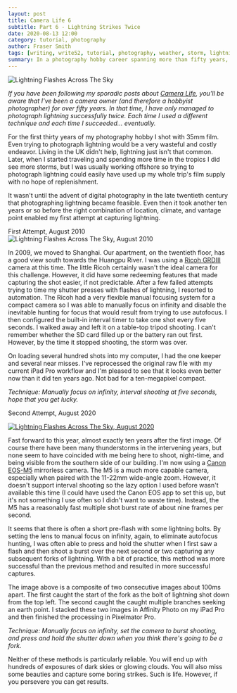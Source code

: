 ```yaml
---
layout: post
title: Camera Life 6
subtitle: Part 6 - Lightning Strikes Twice
date: 2020-08-13 12:00
category: tutorial, photography
author: Fraser Smith
tags: [writing, write52, tutorial, photography, weather, storm, lightning]
summary: In a photography hobby career spanning more than fifty years, I have managed to photograph lightning successfully twice. Clearly, that's plenty experience to write a tutorial on the process. :-)
---
```

<img src="/img/lightning-banner.jpg" alt="Lightning Flashes Across The Sky" />

_If you have been following my sporadic posts about [Camera Life](https://www.tramfishers.com/2019/10/17/a-life-in-cameras-1), you'll be aware that I've been a camera owner (and therefore a hobbyist photographer) for over fifty years. In that time, I have only managed to photograph lightning successfully twice. Each time I used a different technique and each time I succeeded… eventually._
<!--more-->

For the first thirty years of my photography hobby I shot with 35mm film. Even trying to photograph lightning would be a very wasteful and costly endeavor. Living in the UK didn't help, lightning just isn't that common. Later, when I started traveling and spending more time in the tropics I did see more storms, but I was usually working offshore so trying to photograph lightning could easily have used up my whole trip's film supply with no hope of replenishment.

It wasn't until the advent of digital photography in the late twentieth century that photographing lightning became feasible. Even then it took another ten years or so before the right combination of location, climate, and vantage point enabled my first attempt at capturing lightning.

<div class="page-subtitle">First Attempt, August 2010</div>

<img src="/img/lightning2010.jpg" alt="Lightning Flashes Across The Sky, August 2010"/>

In 2009, we moved to Shanghai. Our apartment, on the twentieth floor, has a good view south towards the Huangpu River. I was using a [Ricoh GRDIII](https://www.dpreview.com/products/ricoh/compacts/ricoh_grdigital3) camera at this time. The little Ricoh certainly wasn't the ideal camera for this challenge. However, it did have some redeeming features that made capturing the shot easier, if not predictable. After a few failed attempts trying to time my shutter presses with flashes of lightning, I resorted to automation. The Ricoh had a very flexible manual focusing system for a compact camera so I was able to manually focus on infinity and disable the inevitable hunting for focus that would result from trying to use autofocus. I then configured the built-in interval timer to take one shot every five seconds. I walked away and left it on a table-top tripod shooting. I can't remember whether the SD card filled up or the battery ran out first. However, by the time it stopped shooting, the storm was over.

On loading several hundred shots into my computer, I had the one keeper and several near misses. I've reprocessed the original raw file with my current iPad Pro workflow and I'm pleased to see that it looks even better now than it did ten years ago. Not bad for a ten-megapixel compact.

_Technique: Manually focus on infinity, interval shooting at five seconds, hope that you get lucky._

<div class="page-subtitle">Second Attempt, August 2020</div>

[<img src="/img/lightning2020.jpg" alt="Lightning Flashes Across The Sky, August 2020"/>](https://www.picfair.com/pics/011819435-lightning-over-shanghai)

Fast forward to this year, almost exactly ten years after the first image. Of course there have been many thunderstorms in the intervening years, but none seem to have coincided with me being here to shoot, night-time, and being visible from the southern side of our building. I'm now using a [Canon EOS-M5](https://www.dpreview.com/products/canon/slrs/canon_eosm5) mirrorless camera. The M5 is a much more capable camera, especially when paired with the 11-22mm wide-angle zoom. However, it doesn't support interval shooting so the lazy option I used before wasn't available this time (I could have used the Canon EOS app to set this up, but it's not something I use often so I didn't want to waste time). Instead, the M5 has a reasonably fast multiple shot burst rate of about nine frames per second.

It seems that there is often a short pre-flash with some lightning bolts. By setting the lens to manual focus on infinity, again, to eliminate autofocus hunting, I was often able to press and hold the shutter when I first saw a flash and then shoot a burst over the next second or two capturing any subsequent forks of lightning. With a bit of practice, this method was more successful than the previous method and resulted in more successful captures.

The image above is a composite of two consecutive images about 100ms apart. The first caught the start of the fork as the bolt of lightning shot down from the top left. The second caught the caught multiple branches seeking an earth point. I stacked these two images in Affinity Photo on my iPad Pro and then finished the processing in Pixelmator Pro.

_Technique: Manually focus on infinity, set the camera to burst shooting, and press and hold the shutter down when you think there's going to be a fork._

Neither of these methods is particularly reliable. You will end up with hundreds of exposures of dark skies or glowing clouds. You will also miss some beauties and capture some boring strikes. Such is life. However, if you persevere you can get results.